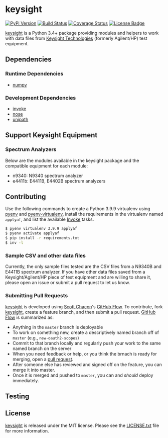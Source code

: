 # keysight

[![PyPi Version][pypi ver image]][pypi ver link]
[![Build Status][travis image]][travis link]
[![Coverage Status][coveralls image]][coveralls link]
[![License Badge][license image]][LICENSE.txt]

[keysight][] is a Python 3.4+ package providing modules and helpers to work with
data files from [Keysight Technologies][key] (formerly Agilent/HP) test
equipment.

## Dependencies

### Runtime Dependencies

- [numpy][]

### Development Dependencies

- [invoke][]
- [nose][]
- [unipath][]

## Support Keysight Equipment

### Spectrum Analyzers
Below are the modules available in the keysight package and the
compatible equipment for each module:

- n9340: N9340 spectrum analyzer
- e4411b: E4411B, E4402B spectrum analyzers

## Contributing

Use the following commands to create a Python 3.9.9 virtualenv using [pyenv][]
and [pyenv-virtualenv][], install the requirements in the virtualenv named
`applyaf`, and list the available [Invoke][] tasks.

```bash
$ pyenv virtualenv 3.9.9 applyaf
$ pyenv activate applyaf
$ pip install -r requirements.txt
$ inv -l
```

### Sample CSV and other data files

Currently, the only sample files tested are the CSV files from a N9340B
and E4411B spectrum analyzer. If you have other data files saved from a
Keysight/Agilent/HP piece of test equipment and are willing to share it,
please open an issue or submit a pull request to let us know.

### Submitting Pull Requests

[keysight][] is developed using [Scott Chacon][]'s [GitHub Flow][]. To
contribute, fork [keysight][], create a feature branch, and then submit
a pull request.  [GitHub Flow][] is summarized as:

- Anything in the `master` branch is deployable
- To work on something new, create a descriptively named branch off of
  `master` (e.g., `new-oauth2-scopes`)
- Commit to that branch locally and regularly push your work to the same
  named branch on the server
- When you need feedback or help, or you think the brnach is ready for
  merging, open a [pull request][].
- After someone else has reviewed and signed off on the feature, you can
  merge it into master.
- Once it is merged and pushed to `master`, you can and *should* deploy
  immediately.

## Testing

## License

[keysight] is released under the MIT license. Please see the
[LICENSE.txt] file for more information.

[key]: http://www.keysight.com/
[keysight]: https://github.com/questrail/keysight
[coveralls image]: http://img.shields.io/coveralls/questrail/keysight/master.svg
[coveralls link]: https://coveralls.io/r/questrail/keysight
[github flow]: http://scottchacon.com/2011/08/31/github-flow.html
[invoke]: http://www.pyinvoke.org
[LICENSE.txt]: https://github.com/questrail/keysight/blob/develop/LICENSE.txt
[license image]: http://img.shields.io/pypi/l/keysight.svg
[nose]: http://nose.readthedocs.io/en/latest/
[numpy]: http://www.numpy.org
[pull request]: https://help.github.com/articles/using-pull-requests
[pyenv]: https://github.com/pyenv/pyenv
[pyenv-virtualenv]: https://github.com/pyenv/pyenv-virtualenv
[pypi ver image]: http://img.shields.io/pypi/v/keysight.svg
[pypi ver link]: https://pypi.python.org/pypi/keysight
[python standard library]: https://docs.python.org/2/library/
[scott chacon]: http://scottchacon.com/about.html
[siganalysis]: https://github.com/questrail/siganalysis
[travis image]: http://img.shields.io/travis/questrail/keysight/master.svg
[travis link]: https://travis-ci.org/questrail/keysight
[unipath]: https://github.com/mikeorr/Unipath
